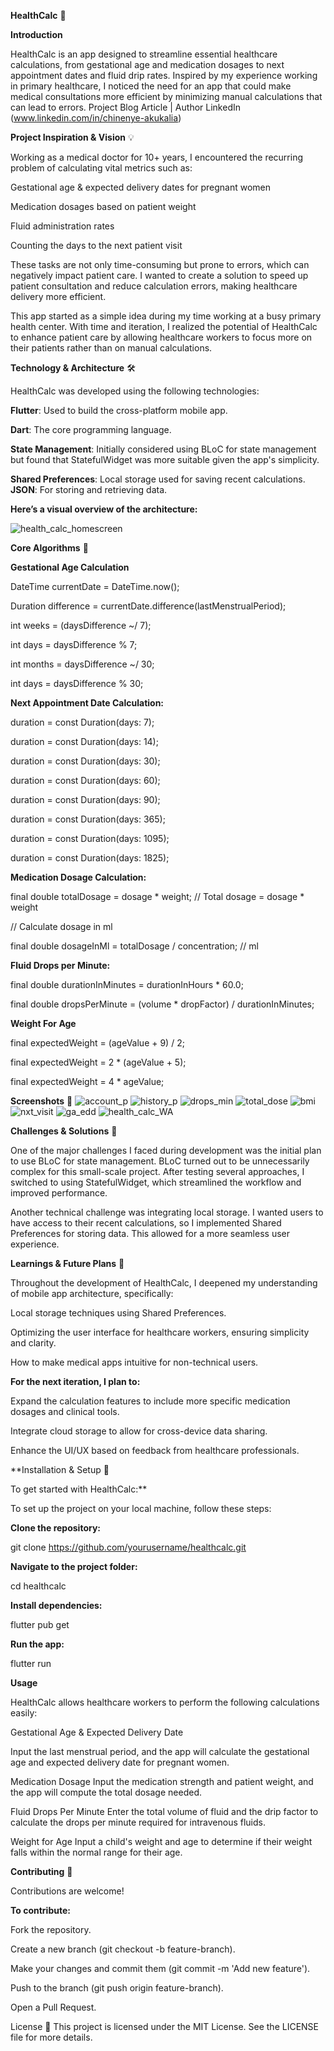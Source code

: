 **HealthCalc** 🎯



**Introduction**

HealthCalc is an app designed to streamline essential healthcare calculations, from gestational age and medication dosages to next appointment dates and fluid drip rates. Inspired by my experience working in primary healthcare, I noticed the need for an app that could make medical consultations more efficient by minimizing manual calculations that can lead to errors.
Project Blog Article | Author LinkedIn (www.linkedin.com/in/chinenye-akukalia)


**Project Inspiration & Vision** 💡

Working as a medical doctor for 10+ years, I encountered the recurring problem of calculating vital metrics such as:

Gestational age & expected delivery dates for pregnant women

Medication dosages based on patient weight

Fluid administration rates

Counting the days to the next patient visit

These tasks are not only time-consuming but prone to errors, which can negatively impact patient care. I wanted to create a solution to speed up patient consultation and reduce calculation errors, making healthcare delivery more efficient.

This app started as a simple idea during my time working at a busy primary health center. With time and iteration, I realized the potential of HealthCalc to enhance patient care by allowing healthcare workers to focus more on their patients rather than on manual calculations.


**Technology & Architecture** 🛠️

HealthCalc was developed using the following technologies:

**Flutter**: Used to build the cross-platform mobile app.

**Dart**: The core programming language.

**State Management**: Initially considered using BLoC for state management but found that StatefulWidget was more suitable given the app's simplicity.

**Shared Preferences**: Local storage used for saving recent calculations.
**JSON**: For storing and retrieving data.


**Here’s a visual overview of the architecture:**

![health_calc_homescreen](https://github.com/user-attachments/assets/1b0dbb1c-c39b-4a86-b13a-a084a6e3360c)



**Core Algorithms** 🧠

**Gestational Age Calculation**

DateTime currentDate = DateTime.now();

Duration difference = currentDate.difference(lastMenstrualPeriod);

int weeks = (daysDifference ~/ 7);

int days = daysDifference % 7;

int months = daysDifference ~/ 30;

int days = daysDifference % 30;



**Next Appointment Date Calculation:**

duration = const Duration(days: 7);

duration = const Duration(days: 14);

duration = const Duration(days: 30);

duration = const Duration(days: 60);

duration = const Duration(days: 90);

duration = const Duration(days: 365);

duration = const Duration(days: 1095);

duration = const Duration(days: 1825);

**Medication Dosage Calculation:**

final double totalDosage = dosage * weight; // Total dosage = dosage * weight

// Calculate dosage in ml

final double dosageInMl = totalDosage / concentration; // ml


**Fluid Drops per Minute:**

final double durationInMinutes = durationInHours * 60.0;

final double dropsPerMinute = (volume * dropFactor) / durationInMinutes;

**Weight For Age**

final expectedWeight = (ageValue + 9) / 2;

final expectedWeight = 2 * (ageValue + 5);

final expectedWeight = 4 * ageValue;


**Screenshots** 📸
![account_p](https://github.com/user-attachments/assets/bda11ef5-c515-4b1b-9f20-6c1e60121543)
![history_p](https://github.com/user-attachments/assets/9131b3c8-8ad3-4013-9f02-62d451d7c9fd)
![drops_min](https://github.com/user-attachments/assets/c57db60f-0ea8-490b-8b76-1feb393c0496)
![total_dose](https://github.com/user-attachments/assets/6ba639bd-e7af-4342-b13e-b299e1fe65e7)
![bmi](https://github.com/user-attachments/assets/de384275-51f8-4537-a22f-a06584f4e01b)
![nxt_visit](https://github.com/user-attachments/assets/0ebe4b2c-e6d3-4b15-ab7d-dc46adbd1f1d)
![ga_edd](https://github.com/user-attachments/assets/56c972b8-f6f3-441c-a9ed-5650f18c2594)
![health_calc_WA](https://github.com/user-attachments/assets/a5d1aaba-8904-4a69-b5e3-4b8f4b81bb08)






**Challenges & Solutions** 🚧

One of the major challenges I faced during development was the initial plan to use BLoC for state management. BLoC turned out to be unnecessarily complex for this small-scale project. After testing several approaches, I switched to using StatefulWidget, which streamlined the workflow and improved performance.

Another technical challenge was integrating local storage. I wanted users to have access to their recent calculations, so I implemented Shared Preferences for storing data. This allowed for a more seamless user experience.

**Learnings & Future Plans** 🚀

Throughout the development of HealthCalc, I deepened my understanding of mobile app architecture, specifically:

Local storage techniques using Shared Preferences.

Optimizing the user interface for healthcare workers, ensuring simplicity and clarity.

How to make medical apps intuitive for non-technical users.


**For the next iteration, I plan to:**

Expand the calculation features to include more specific medication dosages and clinical tools.

Integrate cloud storage to allow for cross-device data sharing.

Enhance the UI/UX based on feedback from healthcare professionals.

**Installation & Setup 🔧

To get started with HealthCalc:**

To set up the project on your local machine, follow these steps:

**Clone the repository:**

git clone https://github.com/yourusername/healthcalc.git

**Navigate to the project folder:**

cd healthcalc

**Install dependencies:**

flutter pub get


**Run the app:**

flutter run

**Usage**

HealthCalc allows healthcare workers to perform the following calculations easily:

Gestational Age & Expected Delivery Date

Input the last menstrual period, and the app will calculate the gestational age and expected delivery date for pregnant women.

Medication Dosage
Input the medication strength and patient weight, and the app will compute the total dosage needed.

Fluid Drops Per Minute
Enter the total volume of fluid and the drip factor to calculate the drops per minute required for intravenous fluids.

Weight for Age
Input a child's weight and age to determine if their weight falls within the normal range for their age.

**Contributing** 🤝

Contributions are welcome!

**To contribute:**

Fork the repository.

Create a new branch (git checkout -b feature-branch).

Make your changes and commit them (git commit -m 'Add new feature').

Push to the branch (git push origin feature-branch).

Open a Pull Request.



License 📝
This project is licensed under the MIT License. See the LICENSE file for more details.
